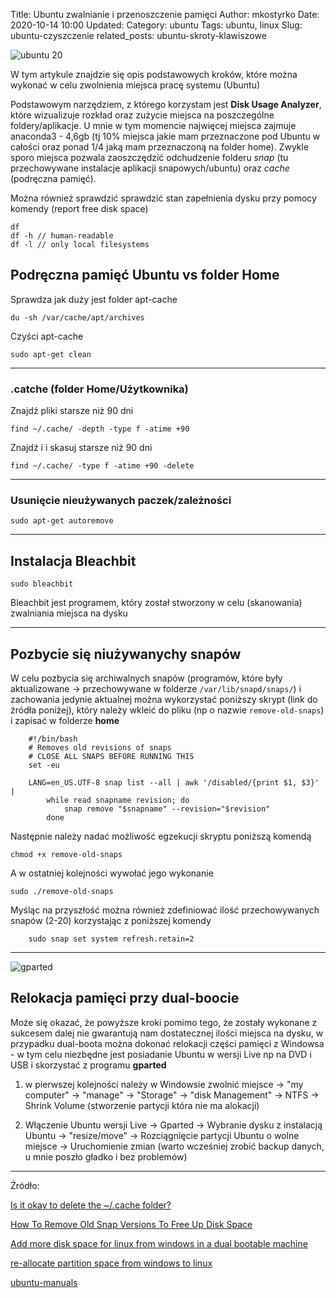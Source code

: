 Title: Ubuntu zwalnianie i przenoszczenie pamięci
Author: mkostyrko
Date: 2020-10-14 10:00
Updated:
Category: ubuntu
Tags: ubuntu, linux
Slug: ubuntu-czyszczenie
related_posts: ubuntu-skroty-klawiszowe

![ubuntu 20](https://upload.wikimedia.org/wikipedia/commons/2/21/Desktop_Ubuntu_20.04.png)

W tym artykule znajdzie się opis podstawowych kroków, które można wykonać w celu zwolnienia miejsca pracę systemu (Ubuntu)

Podstawowym narzędziem, z którego korzystam jest **Disk Usage Analyzer**, które wizualizuje rozkład oraz zużycie miejsca na poszczególne foldery/aplikacje. U mnie w tym momencie najwięcej miejsca zajmuje anaconda3 - 4,6gb (tj 10% miejsca jakie mam przeznaczone pod Ubuntu w całości oraz ponad 1/4 jaką mam przeznaczoną na folder home). Zwykle sporo miejsca pozwala zaoszczędzić odchudzenie folderu *snap* (tu przechowywane instalacje aplikacji snapowych/ubuntu) oraz *cache* (podręczna pamięć).

Można również sprawdzić sprawdzić stan zapełnienia dysku przy pomocy komendy (report free disk space)

    df
    df -h // human-readable
    df -l // only local filesystems


## Podręczna pamięć Ubuntu vs folder Home

Sprawdza jak duży jest folder apt-cache


    du -sh /var/cache/apt/archives


Czyści apt-cache


    sudo apt-get clean

---

### .catche (folder Home/Użytkownika)

Znajdź pliki starsze niż 90 dni


    find ~/.cache/ -depth -type f -atime +90


Znajdź i i skasuj starsze niż 90 dni


    find ~/.cache/ -type f -atime +90 -delete

---

### Usunięcie nieużywanych paczek/zależności

    sudo apt-get autoremove

---

## Instalacja Bleachbit

    sudo bleachbit

Bleachbit jest programem, który został stworzony w celu (skanowania) zwalniania miejsca na dysku

---
## Pozbycie się niużywanychy snapów

W celu pozbycia się archiwalnych snapów (programów, które były aktualizowane -> przechowywane w folderze `/var/lib/snapd/snaps/`) i zachowania jedynie aktualnej można wykorzystać poniższy skrypt (link do źródła poniżej), który należy wkleić do pliku (np o nazwie `remove-old-snaps`) i zapisać w folderze **home**


        #!/bin/bash
        # Removes old revisions of snaps
        # CLOSE ALL SNAPS BEFORE RUNNING THIS
        set -eu

        LANG=en_US.UTF-8 snap list --all | awk '/disabled/{print $1, $3}' |
            while read snapname revision; do
                snap remove "$snapname" --revision="$revision"
            done

Następnie należy nadać możliwość egzekucji skryptu poniższą komendą


    chmod +x remove-old-snaps


A w ostatniej kolejności wywołać jego wykonanie


    sudo ./remove-old-snaps


Myśląc na przyszłość można również zdefiniować ilość przechowywanych snapów (2-20) korzystając z poniższej komendy


        sudo snap set system refresh.retain=2

---

![gparted](https://i.stack.imgur.com/nYWt3.png)

## Relokacja pamięci przy dual-boocie

Może się okazać, że powyższe kroki pomimo tego,  że zostały wykonane z sukcesem dalej nie gwarantują nam dostatecznej ilości miejsca na dysku, w przypadku dual-boota można dokonać relokacji części pamięci z Windowsa - w tym celu niezbędne jest posiadanie Ubuntu w wersji Live np na DVD i USB i skorzystać z programu **gparted**

1) w pierwszej kolejności należy w Windowsie zwolnić miejsce -> "my computer" -> "manage" -> "Storage" -> "disk Management" -> NTFS -> Shrink Volume (stworzenie partycji która nie ma alokacji)

2) Włączenie Ubuntu wersji Live -> Gparted -> Wybranie dysku z instalacją Ubuntu -> "resize/move" -> Rozciągnięcie partycji Ubuntu o wolne miejsce -> Uruchomienie zmian (warto wcześniej zrobić backup danych, u mnie poszło gładko i bez problemów)



---

Źródło:

[Is it okay to delete the ~/.cache folder?](https://askubuntu.com/questions/102046/is-it-okay-to-delete-the-cache-folder)

[How To Remove Old Snap Versions To Free Up Disk Space](https://www.linuxuprising.com/2019/04/how-to-remove-old-snap-versions-to-free.html)

[Add more disk space for linux from windows in a dual bootable machine](https://askubuntu.com/questions/871825/add-more-disk-space-for-linux-from-windows-in-a-dual-bootable-machine/871858)

[re-allocate partition space from windows to linux](https://askubuntu.com/questions/852395/re-allocate-partition-space-from-windows-to-linux)

[ubuntu-manuals](http://manpages.ubuntu.com/manpages/trusty/man1/df.1posix.html)
